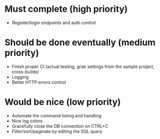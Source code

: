 # Must complete (high priority)
- Register/login endpoints and auth control

# Should be done eventually (medium priority)
- Finish proper CI (actual testing, grab settings from the sample project, cross-builds)
- Logging
- Better HTTP errors control

# Would be nice (low priority)
- Automate the command listing and handling
- Nice log colors
- Gracefully close the DB connection on CTRL+C
- Filter/sort/paginate by editing the SQL query